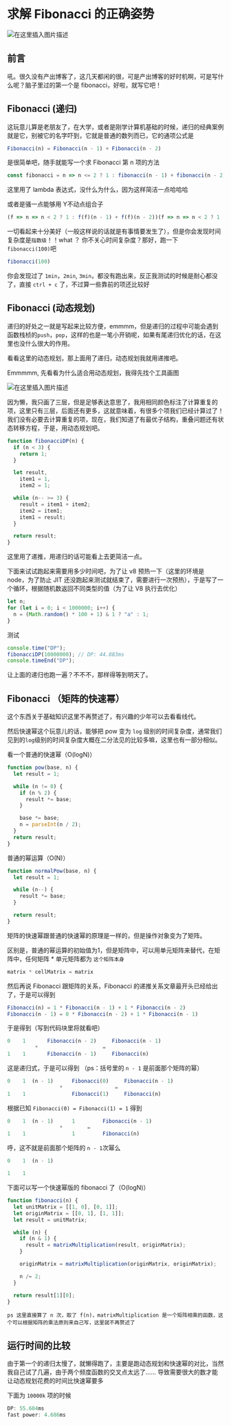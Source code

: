 # 求解 Fibonacci 的正确姿势

![在这里插入图片描述](https://www.hostinger.com/tutorials/wp-content/uploads/sites/2/2017/06/what-is-403-forbidden-error-and-how-to-fix-it.jpg)

## 前言

吼。很久没有产出博客了，这几天都闲的很，可是产出博客的好时机啊，可是写什么呢？脑子里过的第一个是 fibonacci，好啦，就写它吧！

## Fibonacci (递归)

这玩意儿算是老朋友了，在大学，或者是刚学计算机基础的时候，递归的经典案例就是它，别被它的名字吓到，它就是普通的数列而已，它的通项公式是

```javascript
Fibonacci(n) = Fibonacci(n - 1) + Fibonacci(n - 2)
```

是很简单吧，随手就能写一个求 Fibonacci 第 n 项的方法

```javascript
const fibonacci = n => n <= 2 ? 1 : fibonacci(n - 1) + fibonacci(n - 2)
```

这里用了 lambda 表达式，没什么为什么，因为这样简洁一点哈哈哈

或者是骚一点能够用 Y不动点组合子

```javascript
(f => n => n < 2 ? 1 : f(f)(n - 1) + f(f)(n - 2))(f => n => n < 2 ? 1 : f(f)(n - 1) + f(f)(n - 2))(3)
```

一切看起来十分美好（一般这样说的话就是有事情要发生了），但是你会发现时间复杂度是`指数级`！！what ？ 你不关心时间复杂度？那好，跑一下` fibonacci(100)`吧

```js
fibonacci(100)
```

你会发现过了 `1min`，`2min`, `3min`，都没有跑出来，反正我测试的时候是耐心都没了，直接 `ctrl + c` 了，不过算一些靠前的项还比较好

## Fibonacci (动态规划)

递归的好处之一就是写起来比较方便，emmmm，但是递归的过程中可能会遇到函数栈桢的`push`，`pop`，这样的也是一笔小开销呢，如果有尾递归优化的话，在这里也没什么很大的作用。

看看这里的动态规划，那上面用了递归，动态规划我就用递推吧。

Emmmmm, 先看看为什么适合用动态规划，我得先找个工具画图

![在这里插入图片描述](https://img-blog.csdnimg.cn/20190220175449360.png?x-oss-process=image/watermark,type_ZmFuZ3poZW5naGVpdGk,shadow_10,text_aHR0cHM6Ly9ibG9nLmNzZG4ubmV0L0hhb0RhV2FuZw==,size_16,color_FFFFFF,t_70)

因为懒，我只画了三层，但是足够表达意思了，我用相同颜色标注了计算重复的项，这里只有三层，后面还有更多，这就意味着，有很多个项我们已经计算过了！我们没有必要去计算重复的项，现在，我们知道了有最优子结构，重叠问题还有状态转移方程，于是，用动态规划吧。

```js
function fibonacciDP(n) {
  if (n < 3) {
    return 1;
  }

  let result,
    item1 = 1,
    item2 = 1;

  while (n-- >= 3) {
    result = item1 + item2;
    item2 = item1;
    item1 = result;
  }

  return result;
}
```

这里用了递推，用递归的话可能看上去更简洁一点。

下面来试试跑起来需要用多少时间吧，为了让 v8 预热一下（这里的环境是 node，为了防止 JIT 还没跑起来测试就结束了，需要进行一次预热），于是写了一个循环，根据随机数返回不同类型的值（为了让 V8 执行去优化）

```js
let n;
for (let i = 0; i < 1000000; i++) {
  n = (Math.random() * 100 + 1) & 1 ? "a" : 1;
}
```

测试

```js
console.time("DP");
fibonacciDP(10000000); // DP: 44.883ms
console.timeEnd("DP");
```

让上面的递归也跑一遍？不不不，那样得等到明天了。

## Fibonacci （矩阵的快速幂）

这个东西关于基础知识这里不再赘述了，有兴趣的少年可以去看看线代。

然后快速幂这个玩意儿的话，能够把 pow 变为 `log` 级别的时间复杂度，通常我们见到的`log`级别的时间复杂度大概在二分法见的比较多嘛，这里也有一部分相似。

看一个普通的快速幂（O(logN)）

```js
function pow(base, n) {
  let result = 1;

  while (n != 0) {
    if (n % 2) {
      result *= base;
    }

    base *= base;
    n = parseInt(n / 2);
  }
  return result;
}
```

普通的幂运算（O(N)）

```js
function normalPow(base, n) {
  let result = 1;

  while (n--) {
    result *= base;
  }

  return result;
}
```

矩阵的快速幂跟普通的快速幂的原理是一样的，但是操作对象变为了矩阵。

区别是，普通的幂运算的初始值为1，但是矩阵中，可以用单元矩阵来替代，在矩阵中，任何矩阵 * 单元矩阵都为 `这个矩阵本身`

```js
matrix * cellMatrix = matrix
```

然后再说 Fibonacci 跟矩阵的关系，Fibonacci 的递推关系文章最开头已经给出了，于是可以得到

```js
Fibonacci(n) = 1 * Fibonacci(n - 1) + 1 * Fibonacci(n - 2)
Fibonacci(n - 1) = 0 * Fibonacci(n - 2) + 1 * Fibonacci(n - 1)
```

于是得到（写到代码块里将就看吧）

```js
0    1       Fibonacci(n - 2)     Fibonacci(n - 1)
         *                     =
1    1       Fibonacci(n - 1)     Fibonacci(n)
```

这是递归式，于是可以得到 （ps：括号里的 `n - 1` 是前面那个矩阵的幂）

```js
0    1  (n - 1)      Fibonacci(0)     Fibonacci(n - 1)
                 *                 =
1    1               Fibonacci(1)     Fibonacci(n)
```

根据已知 `Fibonacci(0) = Fibonacci(1) = 1` 得到

```js
0    1  (n - 1)      1         Fibonacci(n - 1)
                 *        =
1    1               1         Fibonacci(n)
```

呼，这不就是前面那个矩阵的 `n - 1`次幂么

```js
0    1  (n - 1)

1    1
```

下面可以写一个快速幂版的 fibonacci 了（O(logN)）

```js
function fibonacci(n) {
  let unitMatrix = [[1, 0], [0, 1]];
  let originMatrix = [[0, 1], [1, 1]];
  let result = unitMatrix;

  while (n) {
    if (n & 1) {
      result = matrixMultiplication(result, originMatrix);
    }

    originMatrix = matrixMultiplication(originMatrix, originMatrix);

    n /= 2;
  }

  return result[1][0];
}
```

`ps 这里直接算了 n 次，取了 f(n)，matrixMultiplication 是一个矩阵相乘的函数，这个可以根据矩阵的乘法原则来自己写，这里就不再赘述了`

## 运行时间的比较

由于第一个的递归太慢了，就懒得跑了，主要是跑动态规划和快速幂的对比，当然我自己试了几遍，由于两个频度函数的交叉点太远了…… 导致需要很大的数才能让动态规划花费的时间比快速幂要多

下面为 `10000k` 项的时候

```js
DP: 55.604ms
fast power: 4.686ms
```

